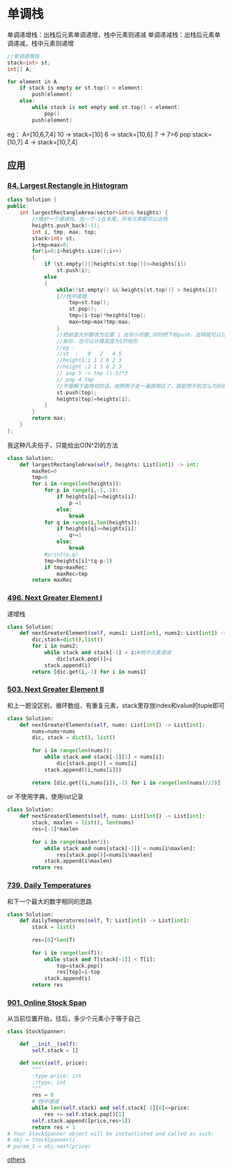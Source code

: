 # 单调栈

单调递增栈：出栈后元素单调递增，栈中元素则递减
单调递减栈：出栈后元素单调递减，栈中元素则递增

```c++
//单调递增栈
stack<int> st;
int[] A;

for element in A
    if stack is empty or st.top() > element:
        push(element)
    else:
        while stack is not empty and st.top() < element:
            pop()
        push(element)

```

eg：
A=[10,6,7,4]
10 -> stack=[10]
6  -> stack=[10,6]
7  -> 7>6 pop stack=[10,7]
4  -> stack=[10,7,4]

## 应用

### [84. Largest Rectangle in Histogram](https://leetcode.com/problems/largest-rectangle-in-histogram/)

```c++
class Solution {
public:
    int largestRectangleArea(vector<int>& heights) {
        //维护一个递减栈，加一个-1在末尾，所有元素都可以出栈
        heights.push_back(-1);
        int i, tmp, max, top;
        stack<int> st;
        i=tmp=max=0;
        for(i=0;i<heights.size();i++)
        {
            if (st.empty()||heights[st.top()]<=heights[i])
                st.push(i);
            else
            {
                while(!st.empty() && heights[st.top()] > heights[i])
                {//栈中递增
                    top=st.top();
                    st.pop();
                    tmp=(i-top)*heights[top];
                    max=tmp>max?tmp:max;
                }
                //把前面大的数改为位置 i 处较小的数,同时把下标push，这样就可以计算高度为2的
                //矩形，也可以计算高度为1的矩形
                //eg :
                //st  :   0   2   4 5 
                //height1:1 1 2 6 2 3
                //height :2 1 5 6 2 3
                // pop 5 -> tmp (i-5)*3
                // pop 4 tmp 
                //不理解下面两句的话，按照例子走一遍就明白了，我是想不到怎么巧妙的办法，只能是看完拍手称道，妙啊，厉害啊
                st.push(top);
                heights[top]=heights[i];
            }
        }
        return max;
    }
};
```

我这种凡夫俗子，只能给出O(N^2)的方法

```python
class Solution:
    def largestRectangleArea(self, heights: List[int]) -> int:
        maxRec=0
        tmp=0
        for i in range(len(heights)):
            for p in range(i,-1,-1):
                if heights[p]>=heights[i]:
                    p-=1
                else:
                    break
            for q in range(i,len(heights)):
                if heights[q]>=heights[i]:
                    q+=1
                else:
                    break
            #print(p,q)
            tmp=heights[i]*(q-p-1)
            if tmp>maxRec:
                maxRec=tmp
        return maxRec
```

### [496. Next Greater Element I](https://leetcode.com/problems/next-greater-element-i/)

递增栈

```python
class Solution:
    def nextGreaterElement(self, nums1: List[int], nums2: List[int]) -> List[int]:
        dic,stack=dict(),list()
        for i in nums2:
            while stack and stack[-1] < i:#栈中元素递减
                dic[stack.pop()]=i
            stack.append(i)
        return [dic.get(i,-1) for i in nums1]
```

### [503. Next Greater Element II](https://leetcode.com/problems/next-greater-element-ii/)

和上一题没区别，循环数组，有重复元素，stack里存放index和value的tuple即可

```python
class Solution:
    def nextGreaterElements(self, nums: List[int]) -> List[int]:
        nums=nums+nums
        dic, stack = dict(), list()
        
        for i in range(len(nums)):
            while stack and stack[-1][1] < nums[i]:
                dic[stack.pop()] = nums[i]
            stack.append((i,nums[i]))
        
        return [dic.get((i,nums[i]),-1) for i in range(len(nums)//2)]
```

or 不使用字典，使用list记录

```python
class Solution:
    def nextGreaterElements(self, nums: List[int]) -> List[int]:
        stack, maxlen = list(), len(nums)
        res=[-1]*maxlen
        
        for i in range(maxlen*2):
            while stack and nums[stack[-1]] < nums[i%maxlen]:
                res[stack.pop()]=nums[i%maxlen]
            stack.append(i%maxlen)
        return res
```

### [739. Daily Temperatures](https://leetcode.com/problems/daily-temperatures/)

和下一个最大的数字相同的思路

```python
class Solution:
    def dailyTemperatures(self, T: List[int]) -> List[int]:
        stack = list()
        
        res=[0]*len(T)
        
        for i in range(len(T)):
            while stack and T[stack[-1]] < T[i]:
                top=stack.pop()
                res[top]=i-top
            stack.append(i)
        return res
```

### [901. Online Stock Span](https://leetcode.com/problems/online-stock-span/)

从当前位置开始，往后，多少个元素小于等于自己

```python
class StockSpanner:

    def __init__(self):
        self.stack = []

    def next(self, price):
        """
        :type price: int
        :rtype: int
        """
        res = 0
        # 栈中递减
        while len(self.stack) and self.stack[-1][0]<=price:
            res += self.stack.pop()[1]
        self.stack.append([price,res+1])
        return res + 1
# Your StockSpanner object will be instantiated and called as such:
# obj = StockSpanner()
# param_1 = obj.next(price)
```

[others](https://blog.csdn.net/qq_17550379/article/details/86519771?utm_medium=distribute.pc_relevant_t0.none-task-blog-BlogCommendFromMachineLearnPai2-1.nonecase&depth_1-utm_source=distribute.pc_relevant_t0.none-task-blog-BlogCommendFromMachineLearnPai2-1.nonecase)
